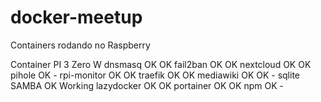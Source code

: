 # docker-meetup

Containers rodando no Raspberry 

Container	  PI 3	Zero W
dnsmasq 	  OK	    OK
fail2ban	  OK	    OK
nextcloud	  OK	    OK
pihole		  OK	    -
rpi-monitor	OK	    OK
traefik		  OK	    OK
mediawiki	  OK	    OK - sqlite
SAMBA		    OK	    Working
lazydocker	OK	    OK
portainer	  OK	    OK
npm         OK      -


